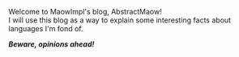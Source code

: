 Welcome to MaowImpl's blog, AbstractMaow!<br>
I will use this blog as a way to explain some interesting facts about languages I'm fond of.

***Beware, opinions ahead!***
